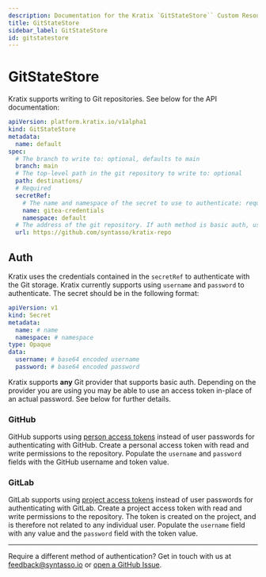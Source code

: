 ```yaml
---
description: Documentation for the Kratix `GitStateStore`` Custom Resource
title: GitStateStore
sidebar_label: GitStateStore
id: gitstatestore
---
```


# GitStateStore

Kratix supports writing to Git repositories. See below for the API documentation:
```yaml
apiVersion: platform.kratix.io/v1alpha1
kind: GitStateStore
metadata:
  name: default
spec:
  # The branch to write to: optional, defaults to main
  branch: main
  # The top-level path in the git repository to write to: optional
  path: destinations/
  # Required
  secretRef:
    # The name and namespace of the secret to use to authenticate: required
    name: gitea-credentials
    namespace: default
  # The address of the git repository. If auth method is basic auth, use `http`/`https` format: required
  url: https://github.com/syntasso/kratix-repo
```

## Auth
Kratix uses the credentials contained in the `secretRef` to authenticate with the
Git storage. Kratix currently supports using `username` and `password` to authenticate.
The secret should be in the following format:
```yaml
apiVersion: v1
kind: Secret
metadata:
  name: # name
  namespace: # namespace
type: Opaque
data:
  username: # base64 encoded username
  password: # base64 encoded password
```

Kratix supports **any** Git provider that supports basic auth. Depending on the provider
you are using you may be able to use an access token in-place of an actual password.
See below for further details.

### GitHub
GitHub supports using [person access tokens](https://docs.github.com/en/authentication/keeping-your-account-and-data-secure/creating-a-personal-access-token)
instead of user passwords for authenticating with GitHub. Create a personal access token
with read and write permissions to the repository. Populate the `username` and `password`
fields with the GitHub username and token value.

### GitLab
GitLab supports using [project access tokens](https://docs.gitlab.com/ee/user/project/settings/project_access_tokens.html)
instead of user passwords for authenticating with GitLab. Create a project access token
with read and write permissions to the repository. The token is created on the project, and is therefore
not related to any individual user. Populate the `username` field with any value and
the `password` field with the token value.

---

Require a different method of authentication? Get in touch with us at
[feedback@syntasso.io](mailto:feedback@syntasso.io?subject=Kratix%20Feedback)
or [open a GitHub Issue](https://github.com/syntasso/kratix/issues/new).
